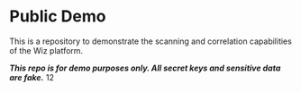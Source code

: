 # Public Demo

This is a repository to demonstrate the scanning and correlation capabilities of the Wiz platform. 

**_This repo is for demo purposes only. All secret keys and sensitive data are fake._**
12
